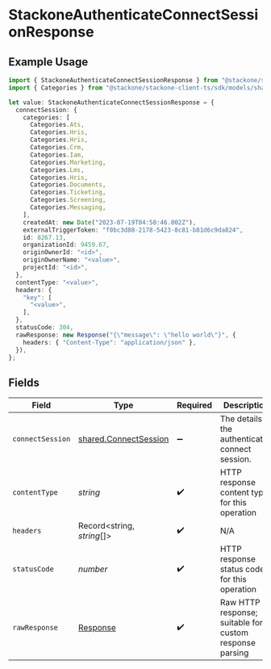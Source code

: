 # StackoneAuthenticateConnectSessionResponse

## Example Usage

```typescript
import { StackoneAuthenticateConnectSessionResponse } from "@stackone/stackone-client-ts/sdk/models/operations";
import { Categories } from "@stackone/stackone-client-ts/sdk/models/shared";

let value: StackoneAuthenticateConnectSessionResponse = {
  connectSession: {
    categories: [
      Categories.Ats,
      Categories.Hris,
      Categories.Hris,
      Categories.Crm,
      Categories.Iam,
      Categories.Marketing,
      Categories.Lms,
      Categories.Hris,
      Categories.Documents,
      Categories.Ticketing,
      Categories.Screening,
      Categories.Messaging,
    ],
    createdAt: new Date("2023-07-19T04:50:46.002Z"),
    externalTriggerToken: "f0bc3d88-2178-5423-8c81-b81d6c9da824",
    id: 8267.13,
    organizationId: 9459.67,
    originOwnerId: "<id>",
    originOwnerName: "<value>",
    projectId: "<id>",
  },
  contentType: "<value>",
  headers: {
    "key": [
      "<value>",
    ],
  },
  statusCode: 304,
  rawResponse: new Response("{\"message\": \"hello world\"}", {
    headers: { "Content-Type": "application/json" },
  }),
};
```

## Fields

| Field                                                                 | Type                                                                  | Required                                                              | Description                                                           |
| --------------------------------------------------------------------- | --------------------------------------------------------------------- | --------------------------------------------------------------------- | --------------------------------------------------------------------- |
| `connectSession`                                                      | [shared.ConnectSession](../../../sdk/models/shared/connectsession.md) | :heavy_minus_sign:                                                    | The details of the authenticated connect session.                     |
| `contentType`                                                         | *string*                                                              | :heavy_check_mark:                                                    | HTTP response content type for this operation                         |
| `headers`                                                             | Record<string, *string*[]>                                            | :heavy_check_mark:                                                    | N/A                                                                   |
| `statusCode`                                                          | *number*                                                              | :heavy_check_mark:                                                    | HTTP response status code for this operation                          |
| `rawResponse`                                                         | [Response](https://developer.mozilla.org/en-US/docs/Web/API/Response) | :heavy_check_mark:                                                    | Raw HTTP response; suitable for custom response parsing               |